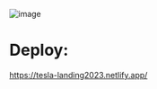 ![image](https://github.com/adrixc4/Tesla-Landing/assets/62612783/61a60273-5fd3-4343-b841-a29cc5137bdb)

# Deploy:
https://tesla-landing2023.netlify.app/

